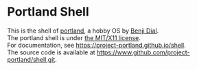 # Portland Shell
This is the shell of [portland](https://ww.github.com/project-portland/portland), a hobby OS by [Benji Dial](https://www.github.com/benjidial).  
The portland shell is under [the MIT/X11 license](https://www.mit-license.org).  
For documentation, see <https://project-portland.github.io/shell>.  
The source code is available at <https://www.github.com/project-portland/shell.git>.
